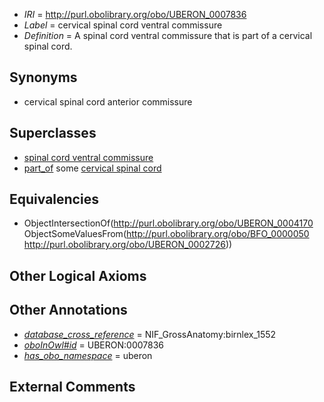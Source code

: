  * *IRI* = http://purl.obolibrary.org/obo/UBERON_0007836
 * *Label* = cervical spinal cord ventral commissure
 * *Definition* = A spinal cord ventral commissure that is part of a cervical spinal cord.

## Synonyms

 * cervical spinal cord anterior commissure

## Superclasses

 * [spinal cord ventral commissure](../../UBERON/70/UBERON_0004170.md)
 * [part_of](../../BFO/50/BFO_0000050.md) some [cervical spinal cord](../../UBERON/26/UBERON_0002726.md)

## Equivalencies

 * ObjectIntersectionOf(<http://purl.obolibrary.org/obo/UBERON_0004170> ObjectSomeValuesFrom(<http://purl.obolibrary.org/obo/BFO_0000050> <http://purl.obolibrary.org/obo/UBERON_0002726>))

## Other Logical Axioms


## Other Annotations

 * *[database_cross_reference](../../ef/oboInOwl#hasDbXref.md)* = NIF_GrossAnatomy:birnlex_1552
 * *[oboInOwl#id](../../id/oboInOwl#id.md)* = UBERON:0007836
 * *[has_obo_namespace](../../ce/oboInOwl#hasOBONamespace.md)* = uberon

## External Comments

